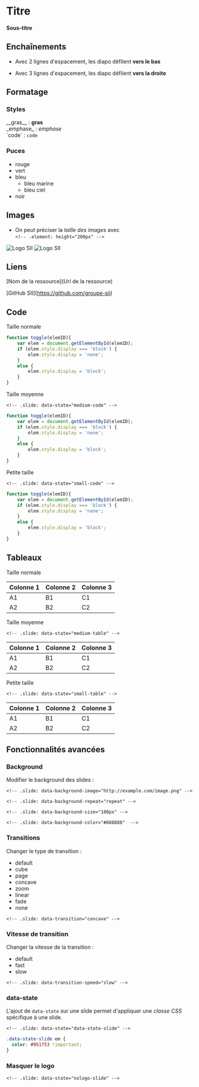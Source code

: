 # Titre
__Sous-titre__



## Enchaînements


* Avec 2 lignes d'espacement, les diapo défilent __vers le bas__


* Avec 3 lignes d'espacement, les diapo défilent __vers la droite__



## Formatage


### Styles

\_\_gras\_\_ : __gras__  
\_emphase\_ : _emphase_  
\`code\` : `code`


### Puces

* rouge
* vert
* bleu
    * bleu marine
    * bleu ciel
* noir



## Images


* On peut préciser la _taille des images_ avec  
`<!-- .element: height="200px" -->`

![Logo SII](images/logo-sii.png)  <!-- .element: height="200px" -->
![Logo SII](images/logo-sii.png)  <!-- .element: height="100px" -->



## Liens

\[Nom de la ressource\](Url de la ressource)

\[GitHub SII\](https://github.com/groupe-sii)



## Code


Taille normale

```javascript
function toggle(elemID){
    var elem = document.getElementById(elemID);   
    if (elem.style.display === 'block') {
        elem.style.display = 'none';  
    }
    else {
        elem.style.display = 'block';
    }
}
```


Taille moyenne

`<!-- .slide: data-state="medium-code" -->`

<!-- .slide: data-state="medium-code" -->
```javascript
function toggle(elemID){
    var elem = document.getElementById(elemID);   
    if (elem.style.display === 'block') {
        elem.style.display = 'none';  
    }
    else {
        elem.style.display = 'block';
    }
}
```


Petite taille

`<!-- .slide: data-state="small-code" -->`

<!-- .slide: data-state="small-code" -->
```javascript
function toggle(elemID){
    var elem = document.getElementById(elemID);   
    if (elem.style.display === 'block') {
        elem.style.display = 'none';  
    }
    else {
        elem.style.display = 'block';
    }
}
```



## Tableaux


Taille normale

| Colonne 1 | Colonne 2 | Colonne 3 |
| -         | -         | -         |
| A1        | B1        | C1        |
| A2        | B2        | C2        |


Taille moyenne

`<!-- .slide: data-state="medium-table" -->`

<!-- .slide: data-state="medium-table" -->
| Colonne 1 | Colonne 2 | Colonne 3 |
| -         | -         | -         |
| A1        | B1        | C1        |
| A2        | B2        | C2        |


Petite taille

`<!-- .slide: data-state="small-table" -->`

<!-- .slide: data-state="small-table" -->
| Colonne 1 | Colonne 2 | Colonne 3 |
| -         | -         | -         |
| A1        | B1        | C1        |
| A2        | B2        | C2        |



## Fonctionnalités avancées


### Background

<!-- .slide: data-background-color="#888888"  -->
Modifier le background des slides :

`<!-- .slide: data-background-image="http://example.com/image.png" -->`

`<!-- .slide: data-background-repeat="repeat" -->`

`<!-- .slide: data-background-size="100px" -->`

`<!-- .slide: data-background-color="#888888"  -->`


### Transitions

<!-- .slide: data-transition="concave" -->

Changer le type de transition :
* default
* cube
* page
* concave
* zoom
* linear
* fade
* none

`<!-- .slide: data-transition="concave" -->`


### Vitesse de transition

<!-- .slide: data-transition="concave" data-transition-speed="slow" -->

Changer la vitesse de la transition :
* default
* fast
* slow

`<!-- .slide: data-transition-speed="slow" -->`


### data-state
<!-- .slide: data-state="data-state-slide" -->

L'ajout de `data-state` sur une slide permet d'appliquer une *classe CSS* spécifique à une slide. 

`<!-- .slide: data-state="data-state-slide" -->`

```css
.data-state-slide em {
  color: #951753 !important;
}
```


### Masquer le logo

<!-- .slide: data-state="nologo-slide" -->
`<!-- .slide: data-state="nologo-slide" -->`